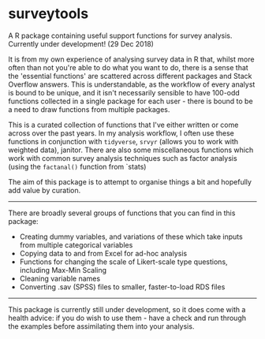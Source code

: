 # surveytools
A R package containing useful support functions for survey analysis.
Currently under development! (29 Dec 2018)

It is from my own experience of analysing survey data in R that, whilst more often than not you're able to do what you want to do, there is a sense that the 'essential functions' are scattered across different packages and Stack Overflow answers. This is understandable, as the workflow of every analyst is bound to be unique, and it  isn't necessarily sensible to have 100-odd functions collected in a single package for each user - there is bound to be a need to draw functions from multiple packages.  

This is a curated collection of functions that I've either written or come across over the past years. In my analysis workflow, I often use these functions in conjunction with `tidyverse`, `srvyr` (allows you to work with weighted data), janitor. There are also some miscellaneous functions which work with common survey analysis techniques such as factor analysis (using the `factanal()` function from `stats)

The aim of this package is to attempt to organise things a bit and hopefully add value by curation.

---

There are broadly several groups of functions that you can find in this package:
- Creating dummy variables, and variations of these which take inputs from multiple categorical variables 
- Copying data to and from Excel for ad-hoc analysis
- Functions for changing the scale of Likert-scale type questions, including Max-Min Scaling
- Cleaning variable names
- Converting .sav (SPSS) files to smaller, faster-to-load RDS files


---

This package is currently still under development, so it does come with a health advice: if you do wish to use them - have a check and run through the examples before assimilating them into your analysis. 